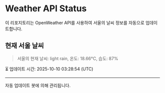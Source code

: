 
# Weather API Status

이 리포지토리는 OpenWeather API를 사용하여 서울의 날씨 정보를 자동으로 업데이트합니다.

## 현재 서울 날씨
> 서울의 현재 날씨: light rain, 온도: 18.66°C, 습도: 87%

⏳ 업데이트 시간: 2025-10-10 03:28:54 (UTC)

---
자동 업데이트 봇에 의해 관리됩니다.
